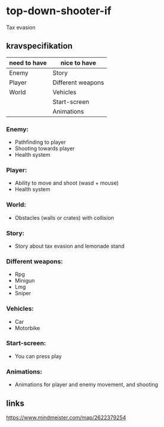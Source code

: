 # top-down-shooter-if
Tax evasion

## kravspecifikation

| need to have  | nice to have |
| ------------- | ------------- |
|Enemy          | Story  |
|Player         | Different weapons |
|World         | Vehicles |
|         | Start-screen |
|         | Animations |

### Enemy:
- Pathfinding to player
- Shooting towards player
- Health system

### Player:
- Ability to move and shoot (wasd + mouse)
- Health system

### World:
- Obstacles (walls or crates) with collision

### Story:
- Story about tax evasion and lemonade stand

### Different weapons:
- Rpg
- Minigun
- Lmg
- Sniper

### Vehicles:
- Car
- Motorbike

### Start-screen:
- You can press play

### Animations:
- Animations for player and enemy movement, and shooting

## links
https://www.mindmeister.com/map/2622379254
